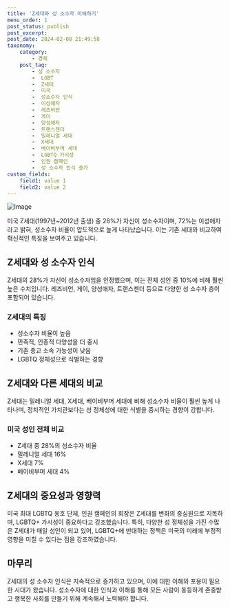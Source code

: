 ```yaml
---
title: 'Z세대와 성 소수자 이해하기'
menu_order: 1
post_status: publish
post_excerpt: 
post_date: 2024-02-08 21:49:58
taxonomy:
    category:
        - 경제
    post_tag:
        - 성 소수자
        -  LGBT
        -  Z세대
        -  미국
        -  성소수자 인식
        -  이성애자
        -  레즈비언
        -  게이
        -  양성애자
        -  트랜스젠더
        -  밀레니얼 세대
        -  X세대
        -  베이비부머 세대
        -  LGBTQ 가시성
        -  인권 캠페인
        -  성 소수자 인식 증가
custom_fields:
    field1: value 1
    field2: value 2
---
```


![Image](https://imgnews.pstatic.net/image/050/2024/02/08/0000071676_001_20240208112401130.jpg?type=w647)

미국 Z세대(1997년~2012년 출생) 중 28%가 자신이 성소수자이며, 72%는 이성애자라고 밝혀, 성소수자 비율이 압도적으로 높게 나타났습니다. 이는 기존 세대와 비교하여 혁신적인 특징을 보여주고 있습니다. 
## Z세대와 성 소수자 인식
Z세대의 28%가 자신이 성소수자임을 인정했으며, 이는 전체 성인 중 10%에 비해 훨씬 높은 수치입니다. 레즈비언, 게이, 양성애자, 트랜스젠더 등으로 다양한 성 소수자 층이 포함되어 있습니다.
### Z세대의 특징
- 성소수자 비율이 높음
- 민족적, 인종적 다양성을 더 중시
- 기존 종교 소속 가능성이 낮음
- LGBTQ 정체성으로 식별하는 경향
## Z세대와 다른 세대의 비교
Z세대는 밀레니얼 세대, X세대, 베이비부머 세대에 비해 성소수자 비율이 훨씬 높게 나타나며, 정치적인 가치관보다는 성 정체성에 대한 식별을 중시하는 경향이 강합니다.
### 미국 성인 전체 비교
- Z세대 중 28%의 성소수자 비율
- 밀레니얼 세대 16%
- X세대 7%
- 베이비부머 세대 4%
## Z세대의 중요성과 영향력
미국 최대 LGBTQ 옹호 단체, 인권 캠페인의 회장은 Z세대를 변화의 중심원으로 지목하며, LGBTQ+ 가시성이 중요하다고 강조했습니다. 특히, 다양한 성 정체성을 가진 수많은 Z세대가 매일 성인이 되고 있어, LGBTQ+에 반대하는 정책은 미국의 미래에 부정적 영향을 미칠 수 있다는 점을 강조하였습니다.
## 마무리
Z세대의 성 소수자 인식은 지속적으로 증가하고 있으며, 이에 대한 이해와 포용이 필요한 시대가 왔습니다. 성소수자에 대한 인식과 이해를 통해 모든 사람이 동등하게 존중받고 행복한 사회를 만들기 위해 계속해서 노력해야 합니다.
